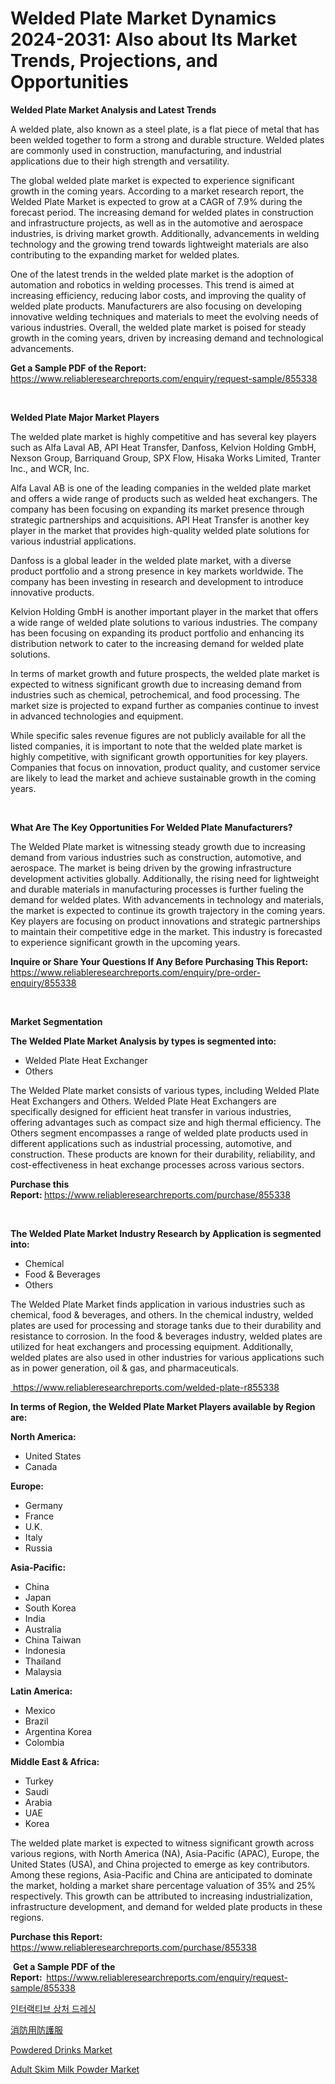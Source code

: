 <p><h1>Welded Plate Market Dynamics 2024-2031: Also about Its Market Trends, Projections, and Opportunities</h1></p><p><strong>Welded Plate Market Analysis and Latest Trends</strong></p>
<p><p>A welded plate, also known as a steel plate, is a flat piece of metal that has been welded together to form a strong and durable structure. Welded plates are commonly used in construction, manufacturing, and industrial applications due to their high strength and versatility.</p><p>The global welded plate market is expected to experience significant growth in the coming years. According to a market research report, the Welded Plate Market is expected to grow at a CAGR of 7.9% during the forecast period. The increasing demand for welded plates in construction and infrastructure projects, as well as in the automotive and aerospace industries, is driving market growth. Additionally, advancements in welding technology and the growing trend towards lightweight materials are also contributing to the expanding market for welded plates.</p><p>One of the latest trends in the welded plate market is the adoption of automation and robotics in welding processes. This trend is aimed at increasing efficiency, reducing labor costs, and improving the quality of welded plate products. Manufacturers are also focusing on developing innovative welding techniques and materials to meet the evolving needs of various industries. Overall, the welded plate market is poised for steady growth in the coming years, driven by increasing demand and technological advancements.</p></p>
<p><strong>Get a Sample PDF of the Report:&nbsp;</strong> <a href="https://www.reliableresearchreports.com/enquiry/request-sample/855338">https://www.reliableresearchreports.com/enquiry/request-sample/855338</a></p>
<p>&nbsp;</p>
<p><strong>Welded Plate Major Market Players</strong></p>
<p><p>The welded plate market is highly competitive and has several key players such as Alfa Laval AB, API Heat Transfer, Danfoss, Kelvion Holding GmbH, Nexson Group, Barriquand Group, SPX Flow, Hisaka Works Limited, Tranter Inc., and WCR, Inc. </p><p>Alfa Laval AB is one of the leading companies in the welded plate market and offers a wide range of products such as welded heat exchangers. The company has been focusing on expanding its market presence through strategic partnerships and acquisitions. API Heat Transfer is another key player in the market that provides high-quality welded plate solutions for various industrial applications.</p><p>Danfoss is a global leader in the welded plate market, with a diverse product portfolio and a strong presence in key markets worldwide. The company has been investing in research and development to introduce innovative products.</p><p>Kelvion Holding GmbH is another important player in the market that offers a wide range of welded plate solutions to various industries. The company has been focusing on expanding its product portfolio and enhancing its distribution network to cater to the increasing demand for welded plate solutions.</p><p>In terms of market growth and future prospects, the welded plate market is expected to witness significant growth due to increasing demand from industries such as chemical, petrochemical, and food processing. The market size is projected to expand further as companies continue to invest in advanced technologies and equipment.</p><p>While specific sales revenue figures are not publicly available for all the listed companies, it is important to note that the welded plate market is highly competitive, with significant growth opportunities for key players. Companies that focus on innovation, product quality, and customer service are likely to lead the market and achieve sustainable growth in the coming years.</p></p>
<p>&nbsp;</p>
<p><strong>What Are The Key Opportunities For Welded Plate Manufacturers?</strong></p>
<p><p>The Welded Plate market is witnessing steady growth due to increasing demand from various industries such as construction, automotive, and aerospace. The market is being driven by the growing infrastructure development activities globally. Additionally, the rising need for lightweight and durable materials in manufacturing processes is further fueling the demand for welded plates. With advancements in technology and materials, the market is expected to continue its growth trajectory in the coming years. Key players are focusing on product innovations and strategic partnerships to maintain their competitive edge in the market. This industry is forecasted to experience significant growth in the upcoming years.</p></p>
<p><strong>Inquire or Share Your Questions If Any Before Purchasing This Report:</strong> <a href="https://www.reliableresearchreports.com/enquiry/pre-order-enquiry/855338">https://www.reliableresearchreports.com/enquiry/pre-order-enquiry/855338</a></p>
<p>&nbsp;</p>
<p><strong>Market Segmentation</strong></p>
<p><strong>The Welded Plate Market Analysis by types is segmented into:</strong></p>
<p><ul><li>Welded Plate Heat Exchanger</li><li>Others</li></ul></p>
<p><p>The Welded Plate market consists of various types, including Welded Plate Heat Exchangers and Others. Welded Plate Heat Exchangers are specifically designed for efficient heat transfer in various industries, offering advantages such as compact size and high thermal efficiency. The Others segment encompasses a range of welded plate products used in different applications such as industrial processing, automotive, and construction. These products are known for their durability, reliability, and cost-effectiveness in heat exchange processes across various sectors.</p></p>
<p><strong>Purchase this Report:&nbsp;</strong><a href="https://www.reliableresearchreports.com/purchase/855338">https://www.reliableresearchreports.com/purchase/855338</a></p>
<p>&nbsp;</p>
<p><strong>The Welded Plate Market Industry Research by Application is segmented into:</strong></p>
<p><ul><li>Chemical</li><li>Food & Beverages</li><li>Others</li></ul></p>
<p><p>The Welded Plate Market finds application in various industries such as chemical, food & beverages, and others. In the chemical industry, welded plates are used for processing and storage tanks due to their durability and resistance to corrosion. In the food & beverages industry, welded plates are utilized for heat exchangers and processing equipment. Additionally, welded plates are also used in other industries for various applications such as in power generation, oil & gas, and pharmaceuticals.</p></p>
<p><a href="https://www.reliableresearchreports.com/welded-plate-r855338">&nbsp;https://www.reliableresearchreports.com/welded-plate-r855338</a></p>
<p><strong>In terms of Region, the Welded Plate Market Players available by Region are:</strong></p>
<p>
    <p> <strong> North America: </strong>
        <ul>
            <li>United States</li>
            <li>Canada</li>
        </ul>
        </p> 
    <p> <strong> Europe: </strong>
        <ul>
            <li>Germany</li>
            <li>France</li>
            <li>U.K.</li>
            <li>Italy</li>
            <li>Russia</li>
        </ul>
        </p> 
    <p> <strong> Asia-Pacific: </strong>
        <ul>
            <li>China</li>
            <li>Japan</li>
            <li>South Korea</li>
            <li>India</li>
            <li>Australia</li>
            <li>China Taiwan</li>
            <li>Indonesia</li>
            <li>Thailand</li>
            <li>Malaysia</li>
        </ul>
        </p> 
    <p> <strong> Latin America: </strong>
        <ul>
            <li>Mexico</li>
            <li>Brazil</li>
            <li>Argentina Korea</li>
            <li>Colombia</li>
        </ul>
        </p> 
    <p> <strong> Middle East & Africa: </strong>
        <ul>
            <li>Turkey</li>
            <li>Saudi</li>
            <li>Arabia</li>
            <li>UAE</li>
            <li>Korea</li>
        </ul>
    </p>
    </p>
<p><p>The welded plate market is expected to witness significant growth across various regions, with North America (NA), Asia-Pacific (APAC), Europe, the United States (USA), and China projected to emerge as key contributors. Among these regions, Asia-Pacific and China are anticipated to dominate the market, holding a market share percentage valuation of 35% and 25% respectively. This growth can be attributed to increasing industrialization, infrastructure development, and demand for welded plate products in these regions.</p></p>
<p><strong>Purchase this Report: </strong><a href="https://www.reliableresearchreports.com/purchase/855338">https://www.reliableresearchreports.com/purchase/855338</a></p>
<p>&nbsp;<strong>Get a Sample PDF of the Report:&nbsp;&nbsp;</strong><a href="https://www.reliableresearchreports.com/enquiry/request-sample/855338">https://www.reliableresearchreports.com/enquiry/request-sample/855338</a></p>
<p><strong></strong></p>
<p><p><a href="https://medium.com/@jonatanjast1928/%EC%83%81%ED%98%B8%EC%9E%91%EC%9A%A9%EC%84%B1-%EC%83%81%EC%B2%98-%EB%B6%95%EB%8C%80-%EC%8B%9C%EC%9E%A5-%EA%B2%BD%EC%9F%81-%EB%B6%84%EC%84%9D-%EC%8B%9C%EC%9E%A5-%EB%8F%99%ED%96%A5-%EB%B0%8F-2031%EB%85%84%EA%B9%8C%EC%A7%80%EC%9D%98-%EC%98%88%EC%B8%A1-5166d25de591">인터랙티브 상처 드레싱</a></p><p><a href="https://github.com/hilmi-2a/Market-Research-Report-List-1/blob/main/339500729950.md">消防用防護服</a></p><p><a href="https://www.linkedin.com/pulse/powdered-drinksnbspmarket-focuses-market-share-size-projected-8cbvf?trackingId=i9%2BRRW%2FF1WNTJl2LCMjp5g%3D%3D">Powdered Drinks Market</a></p><p><a href="https://www.linkedin.com/pulse/adult-skim-milk-powder-market-research-report-its-history-forecast-uyzqf?trackingId=yuI8j4O0QDpcHbUbX4ZRkQ%3D%3D">Adult Skim Milk Powder Market</a></p></p>